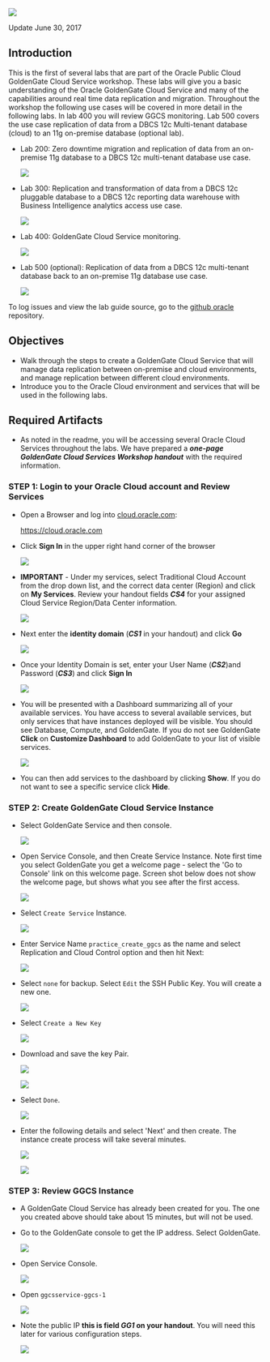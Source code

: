 ![](images/100/lab100.png)

Update June 30, 2017

## Introduction

This is the first of several labs that are part of the Oracle Public Cloud GoldenGate Cloud Service workshop. These labs will give you a basic understanding of the Oracle GoldenGate Cloud Service and many of the capabilities around real time data replication and migration.  Throughout the workshop the following use cases will be covered in more detail in the following labs.  In lab 400 you will review GGCS monitoring.  Lab 500 covers the use case replication of data from a DBCS 12c Multi-tenant database (cloud) to an 11g on-premise database (optional lab).

- Lab 200: Zero downtime migration and replication of data from an on-premise 11g database to a DBCS 12c multi-tenant database use case.

	![](images/100/i2.png)

- Lab 300: Replication and transformation of data from a DBCS 12c pluggable database to a DBCS 12c reporting data warehouse with Business Intelligence analytics access use case.

	![](images/100/i4.png)

- Lab 400: GoldenGate Cloud Service monitoring.

	![](images/100/i4.1.png)

- Lab 500 (optional): Replication of data from a DBCS 12c multi-tenant database back to an on-premise 11g database use case.

	![](images/100/i3.png)

To log issues and view the lab guide source, go to the [github oracle](https://github.com/pcdavies/GoldenGateCloudService/issues) repository.

## Objectives

- Walk through the steps to create a GoldenGate Cloud Service that will manage data replication between on-premise and cloud environments, and manage replication between different cloud environments.
- Introduce you to the Oracle Cloud environment and services that will be used in the following labs.

## Required Artifacts

- As noted in the readme, you will be accessing several Oracle Cloud Services throughout the labs. We have prepared a ***one-page GoldenGate Cloud Services Workshop handout*** with the required information.  

### **STEP 1**: Login to your Oracle Cloud account and Review Services

- Open a Browser and log into [cloud.oracle.com](cloud.oracle.com):

	https://cloud.oracle.com

- Click **Sign In** in the upper right hand corner of the browser

	![](images/100/i5.png)

- **IMPORTANT** - Under my services, select Traditional Cloud Account from the drop down list, and the correct data center (Region) and click on **My Services**. Review your handout fields ***CS4*** for your assigned Cloud Service Region/Data Center information.

	![](images/100/i6.png)

- Next enter the **identity domain** (***CS1*** in your handout) and click **Go**

	![](images/100/i7.png)

- Once your Identity Domain is set, enter your User Name (***CS2***)and Password (***CS3***) and click **Sign In**

	![](images/100/i8.png)

- You will be presented with a Dashboard summarizing all of your available services.  You have access to several available services, but only services that have instances deployed will be visible.  You should see Database, Compute, and GoldenGate.  If you do not see GoldenGate **Click** on **Customize Dashboard** to add GoldenGate to your list of visible services. 

	![](images/100/i9.png)

- You can then add services to the dashboard by clicking **Show**. If you do not want to see a specific service click **Hide**.

### **STEP 2**: Create GoldenGate Cloud Service Instance

- Select GoldenGate Service and then console.

 	![](images/100/i20.2.png)

- Open Service Console, and then Create Service Instance.  Note first time you select GoldenGate you get a welcome page - select the 'Go to Console' link on this welcome page.  Screen shot below does not show the welcome page, but shows what you see after the first access.

 	![](images/100/i20.3.png)

- Select `Create Service` Instance. 

	![](images/100/i21.png)

- Enter Service Name `practice_create_ggcs` as the name and select Replication and Cloud Control option and then hit Next:

	![](images/100/i22.png)

- Select `none` for backup.  Select `Edit` the SSH Public Key.  You will create a new one.

	![](images/100/i23.png)

- Select `Create a New Key`

	![](images/100/i23.1.png)

- Download and save the key Pair.

	![](images/100/i23.2.png)

	![](images/100/i23.3.png)

- Select `Done`.

	![](images/100/i23.4.png)

- Enter the following details and select 'Next' and then create.  The instance create process will take several minutes.

	![](images/100/i23.5.png)

	![](images/100/i23.6.png)

### **STEP 3**: Review GGCS Instance

- A GoldenGate Cloud Service has already been created for you.  The one you created above should take about 15 minutes, but will not be used.  

- Go to the GoldenGate console to get the IP address.  Select GoldenGate.

	![](images/100/i28.png)

- Open Service Console.

	![](images/100/i28.1.png)

- Open `ggcsservice-ggcs-1`

	![](images/100/i29.png)

- Note the public IP **this is field ***GG1*** on your handout**.  You will need this later for various configuration steps.

	![](images/100/i30.png)


